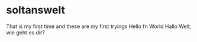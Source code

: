 # soltanswelt
That is my first time and these are my first tryings
Hello fn World
Hallo Welt, wie geht es dir?
